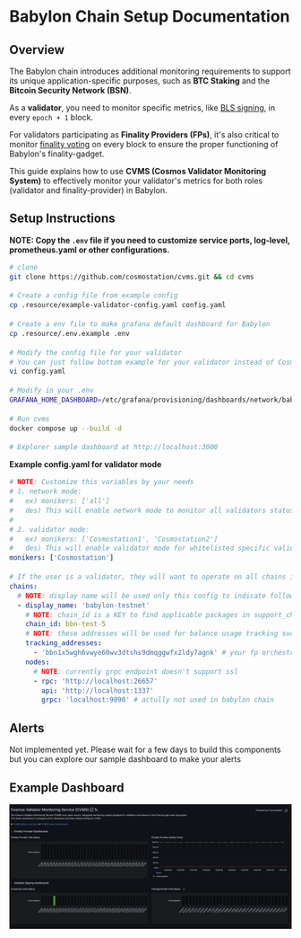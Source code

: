 # Babylon Chain Setup Documentation

## Overview

The Babylon chain introduces additional monitoring requirements to support its unique application-specific purposes, such as **BTC Staking** and the **Bitcoin Security Network (BSN)**.

As a **validator**, you need to monitor specific metrics, like [BLS signing](https://github.com/babylonlabs-io/babylon/blob/main/x/checkpointing/README.md), in every `epoch + 1` block.

For validators participating as **Finality Providers (FPs)**, it's also critical to monitor [finality voting](https://github.com/babylonlabs-io/babylon/blob/main/x/finality/README.md) on every block to ensure the proper functioning of Babylon's finality-gadget.

This guide explains how to use **CVMS (Cosmos Validator Monitoring System)** to effectively monitor your validator's metrics for both roles (validator and finality-provider) in Babylon.

## Setup Instructions

**NOTE: Copy the `.env` file if you need to customize service ports, log-level, prometheus.yaml or other configurations.**

```bash
# clone
git clone https://github.com/cosmostation/cvms.git && cd cvms

# Create a config file from example config
cp .resource/example-validator-config.yaml config.yaml

# Create a env file to make grafana default dashboard for Babylon
cp .resource/.env.example .env

# Modify the config file for your validator
# You can just follow bottom example for your validator instead of Cosmostation moniker
vi config.yaml

# Modify in your .env
GRAFANA_HOME_DASHBOARD=/etc/grafana/provisioning/dashboards/network/babylon-dashboard.json

# Run cvms
docker compose up --build -d

# Explorer sample dashboard at http://localhost:3000
```

**Example config.yaml for validator mode**

```yaml
# NOTE: Customize this variables by your needs
# 1. network mode:
#   ex) monikers: ['all']
#   des) This will enable network mode to monitor all validators status in the blockchain network
#
# 2. validator mode:
#   ex) monikers: ['Cosmostation1', 'Cosmostation2']
#   des) This will enable validator mode for whitelisted specific validators
monikers: ['Cosmostation']

# If the user is a validator, they will want to operate on all chains in which they are already participating as a validator in the network.
chains:
  # NOTE: display name will be used only this config to indicate followed arguments to communicate internal team members
  - display_name: 'babylon-testnet'
    # NOTE: chain_id is a KEY to find applicable packages in support_chains list. YOU SHOULD MATCH CORRECT CHAIN ID!
    chain_id: bbn-test-5
    # NOTE: these addresses will be used for balance usage tracking such as validator, broadcaster or something.
    tracking_addresses:
      - 'bbn1x5wgh6vwye60wv3dtshs9dmqggwfx2ldy7agnk' # your fp orchestrator address or validator address to follow your gas balance
    nodes:
      # NOTE: currently grpc endpoint doesn't support ssl
      - rpc: 'http://localhost:26657'
        api: 'http://localhost:1337'
        grpc: 'localhost:9090' # actully not used in babylon chain
```

## Alerts

Not implemented yet. Please wait for a few days to build this components but you can explore our sample dashboard to make your alerts

## Example Dashboard

![alt text](../.images/babylon-dashboard.png)
